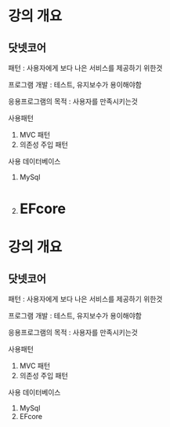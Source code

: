 # 강의 개요

## 닷넷코어

패턴 : 사용자에게 보다 나은 서비스를 제공하기 위한것

프로그램 개발 : 테스트, 유지보수가 용이해야함

응용프로그램의 목적 : 사용자를 만족시키는것

사용패턴

1. MVC 패턴
2. 의존성 주입 패턴

사용 데이터베이스

1. MySql
2. EFcore
   =======

# 강의 개요

## 닷넷코어

패턴 : 사용자에게 보다 나은 서비스를 제공하기 위한것

프로그램 개발 : 테스트, 유지보수가 용이해야함

응용프로그램의 목적 : 사용자를 만족시키는것

사용패턴

1. MVC 패턴
2. 의존성 주입 패턴

사용 데이터베이스

1. MySql
2. EFcore
